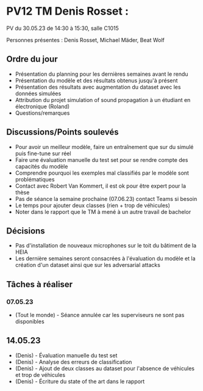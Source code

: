 # PV12 TM Denis Rosset :
PV du 30.05.23 de 14:30 à 15:30, salle C1015

Personnes présentes : Denis Rosset, Michael Mäder, Beat Wolf

## Ordre du jour
- Présentation du planning pour les dernières semaines avant le rendu
- Présentation du modèle et des résultats obtenus jusqu'à présent
- Présentation des résultats avec augmentation du dataset avec les données simulées
- Attribution du projet simulation of sound propagation à un étudiant en électronique (Roland)
- Questions/remarques 

## Discussions/Points soulevés

- Pour avoir un meilleur modèle, faire un entraînement que sur du simulé puis fine-tune sur réel
- Faire une évaluation manuelle du test set pour se rendre compte des capacités du modèle
- Comprendre pourquoi les exemples mal classifiés par le modèle sont problématiques
- Contact avec Robert Van Kommert, il est ok pour être expert pour la thèse
- Pas de séance la semaine prochaine (07.06.23) contact Teams si besoin
- Le temps pour ajouter deux classes (rien + trop de véhicules)
- Noter dans le rapport que le TM à mené à un autre travail de bachelor

## Décisions
- Pas d'installation de nouveaux microphones sur le toit du bâtiment de la HEIA
- Les dernière semaines seront consacrées à l'évaluation du modèle et la création d'un dataset ainsi que sur les adversarial attacks

## Tâches à réaliser
### 07.05.23
- (Tout le monde) - Séance annulée car les superviseurs ne sont pas disponibles
## 14.05.23
- (Denis) - Évaluation manuelle du test set
- (Denis) - Analyse des erreurs de classification
- (Denis) - Ajout de deux classes au dataset pour l'absence de véhicules et trop de véhicules
- (Denis) - Écriture du state of the art dans le rapport
